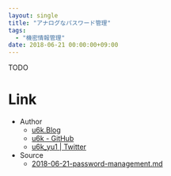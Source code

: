 ```yaml
---
layout: single
title: "アナログなパスワード管理"
tags:
  - "機密情報管理"
date: 2018-06-21 00:00:00+09:00
---
```


TODO

# Link

- Author
  - [u6k.Blog](https://blog.u6k.me/)
  - [u6k - GitHub](https://github.com/u6k)
  - [u6k_yu1 \| Twitter](https://twitter.com/u6k_yu1)
- Source
  - [2018-06-21-password-management.md](https://github.com/u6k/blog/blob/master/_posts/2018-06-21-password-management.md)
